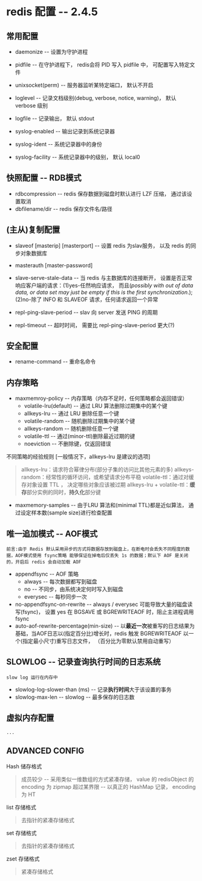 ﻿# redis 配置 -- 2.4.5
## 常用配置
- daemonize  -- 设置为守护进程

- pidfile -- 在守护进程下， redis会将 PID 写入 pidfile 中， 可配置写入特定文件

- unixsocket(perm) -- 服务器监听某特定端口， 默认不开启

- loglevel -- 记录文档级别(debug, verbose, notice, warning)， 默认 verbose 级别

- logfile -- 记录输出， 默认 stdout
- syslog-enabled -- 输出记录到系统记录器
- syslog-ident -- 系统记录器中的身份
- syslog-facility -- 系统记录器中的级别， 默认 local0

## 快照配置 -- RDB模式
- rdbcompression -- redis 保存数据到磁盘时默认进行 LZF 压缩， 通过该设置取消
- dbfilename/dir -- redis 保存文件名/路径

## (主从)复制配置
- slaveof [masterip] [masterport] -- 设置 redis 为slav服务， 以及 redis 的同步对象数据库
- masterauth [master-password]

- slave-serve-stale-data -- 当 redis 与主数据库的连接断开， 设置是否正常响应客户端的请求：(1)yes-任然响应请求， 而且(*possibly with out of data data, or data set may just be empty if this is the first synchronization*.);(2)no-除了 INFO 和 SLAVEOF 请求，任何请求返回一个异常
- repl-ping-slave-period -- slav 向 server 发送 PING 的周期
- repl-timeout -- 超时时间， 需要比 repl-ping-slave-period 更大(?)

## 安全配置
- rename-command -- 重命名命令

## 内存策略
- maxmemroy-policy -- 内存策略（内存不足时，任何策略都会返回错误）
	- volatile-lru(default) -- 通过 LRU 算法删除过期集中的某个键
	- allkeys-lru -- 通过 LRU 删除任意一个键
	- volatile-random -- 随机删除过期集中的某个键
	- allkeys-random -- 随机删除任意一个键
	- volatile-ttl -- 通过(minor-ttl)删除最近过期的键
	- noeviction -- 不删除键，仅返回错误

不同策略的经验规则 [一般情况下，allkeys-lru 是建议的选项]
> allkeys-lru：请求符合幂律分布(部分子集的访问比其他元素的多)
> allkeys-random：经常性的循环访问，或希望请求分布平稳
> volatile-ttl：通过对缓存对象设置 TTL ， 决定哪些对象应该被过期
> allkeys-lru + volatile-ttl：**缓存**部分实例的同时，**持久化**部分键

- maxmemory-samples -- 由于LRU 算法和(minimal TTL)都是近似算法， 通过设定样本数(sample size)进行检查配置

## 唯一追加模式 -- AOF模式
	前言:由于 Redis 默认采用异步的方式将数据存放到磁盘上，在断电时会丢失不同程度的数据，AOF模式使用 fsync策略 能够保证在掉电后仅丢失 1s 的数据；默认下 AOF 是关闭的，开启后 redis 会自动加载 AOF

- appendfsync -- AOF 策略
	- always -- 每次数据都写到磁盘
	- no -- 不同步，由系统决定何时写入到磁盘
	- everysec -- 每秒同步一次
- no-appendfsync-on-rewrite -- always / everysec 可能导致大量的磁盘读写(fsync)， 设置 yes 在 BGSAVE 或 BGREWRITEAOF 时，阻止主进程调用 fsync 
- auto-aof-rewrite-percentage(min-size) -- 以**最近一次**被重写的日志结果为基础，当AOF日志以(指定百分比)增长时，redis 触发 BGREWRITEAOF 以一个(指定最小尺寸)重写日志文件， （百分比为零默认禁用自动重写）
## SLOWLOG -- 记录查询执行时间的日志系统
	slow log 运行在内存中

- slowlog-log-slower-than (ms) -- 记录**执行时间**大于该设置的事务
- slowlog-max-len -- slowlog -- 最多保存的日志数
## 虚拟内存配置
	...
## ADVANCED CONFIG
Hash 储存格式
>成员较少 -- 采用类似一维数组的方式紧凑存储， value 的 redisObject 的 encoding 为 zipmap 
>超过某界限 -- 以真正的 HashMap 记录， encoding 为 HT

list 存储格式
>去指针的紧凑存储格式

set 存储格式
>去指针的紧凑存储格式

zset 存储格式
>紧凑存储格式
